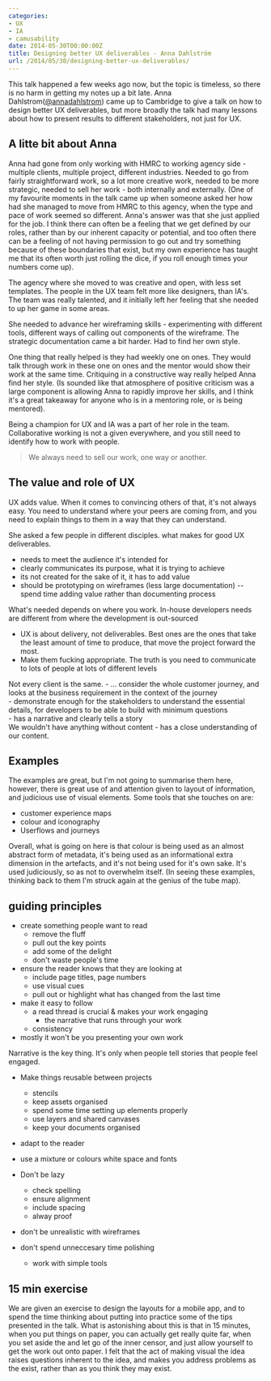 ```yaml
---
categories:
- UX
- IA
- camusability
date: 2014-05-30T00:00:00Z
title: Designing better UX deliverables - Anna Dahlström
url: /2014/05/30/designing-better-ux-deliverables/
---
```


This talk happened a few weeks ago now, but the topic is timeless, so there is no harm in getting my notes up a bit late. Anna Dahlstrom([@annadahlstrom](https://twitter.com/annadahlstrom)) came up to Cambridge to give a talk on how to design better UX deliverables, but more broadly the talk had many lessons about how to present results to different stakeholders, not just for UX. 

## A litte bit about Anna

Anna had gone from only working with HMRC to working agency side - multiple clients, multiple project, different industries. Needed to go from fairly straightforward work, so a lot more creative work, needed to be more strategic, needed to sell her work - both internally and externally. (One of my favourite moments in the talk came up when someone asked her how had she managed to move from HMRC to this agency, when the type and pace of work seemed so different. Anna's answer was that she just applied for the job. I think there can often be a feeling that we get defined by our roles, rather than by our inherent capacity or potential, and too often there can be a feeling of not having permission to go out and try something because of these boundaries that exist, but my own experience has taught me that its often worth just rolling the dice, if you roll enough times your numbers come up). 

The agency where she moved to was creative and open, with less set templates. The people in the UX team felt more like designers, than IA's. The team was really talented, and it initially left her feeling that she needed to up her game in some areas.

She needed to advance her wireframing skills - experimenting with different tools, different ways of calling out components of the wireframe. The strategic documentation came a bit harder. Had to find her own style. 

One thing that really helped is they had weekly one on ones. They would talk through work in these one on ones and the mentor would show their work at the same time. Critiquing in a constructive way really helped Anna find her style. (Is sounded like that atmosphere of positive criticism was a large component is allowing Anna to rapidly improve her skills, and I think it's a great takeaway for anyone who is in a mentoring role, or is being mentored). 

Being a champion for UX and IA was a part of her role in the team. Collaborative working is not a given everywhere, and you still need to identify how to work with people. 

>We always need to sell our work, one way or another. 


## The value and role of UX
UX adds value. When it comes to convincing others of that, it's not always easy. You need to understand where your peers are coming from, and you need to explain things to them in a way that they can understand. 

She asked a few people in different disciples. what makes for good UX deliverables. 

- needs to meet the audience it's intended for  
- clearly communicates its purpose, what it is trying to achieve  
- its not created for the sake of it, it has to add value   
- should be prototyping on wireframes (less large documentation) -- spend time adding value rather than documenting process  

What's needed depends on where you work. In-house developers needs are different from where the development is out-sourced

- UX is about delivery, not deliverables. Best ones are the ones that take the least amount of time to produce, that move the project forward the most.  
- Make them fucking appropriate. The truth is you need to communicate to lots of people at lots of different levels  

Not every client is the same. 
	- ... consider the whole customer journey, and looks at the business requirement in the context of the journey  
	- demonstrate enough for the stakeholders to understand the essential details, for developers to be able to build with minimum questions  
	- has a narrative and clearly tells a story  
We wouldn't have anything without content
	- has a close understanding of our content.  

## Examples
The examples are great, but I'm not going to summarise them here, however, there is great use of and attention given to layout of information, and judicious use of visual elements. Some tools that she touches on are:

- customer experience maps  
- colour and iconography  
- Userflows and journeys  

Overall, what is going on here is that colour is being used as an almost abstract form of metadata, it's being used as an informational extra dimension in the artefacts, and it's not being used for it's own sake. It's used judiciously, so as not to overwhelm itself. (In seeing these examples, thinking back to them I'm struck again at the genius of the tube map). 

## guiding principles
- create something people want to read  
	- remove the fluff  
	- pull out the key points  
	- add some of the delight  
	- don't waste people's time  
- ensure the reader knows that they are looking at  
	- include page titles, page numbers    
	- use visual cues  
	- pull out or highlight what has changed from the last time  
- make it easy to follow  
	- a read thread is crucial & makes your work engaging   
		- the narrative that runs through your work   
	- consistency   
- mostly it won't be you presenting your own work  

Narrative is the key thing. It's only when people tell stories that people feel engaged. 

- Make things reusable between projects  
	- stencils  
	- keep assets organised  
	- spend some time setting up elements properly  
	- use layers and shared canvases  
	- keep your documents organised   
- adapt to the reader  

- use a mixture or colours white space and fonts
- Don't be lazy  
	- check spelling  
	- ensure alignment  
	- include spacing  
	- alway proof  
- don't be unrealistic with wireframes  
- don't spend unneccesary time polishing  
	- work with simple tools   

## 15 min exercise
We are given an exercise to design the layouts for a mobile app, and to spend the time thinking about putting into practice some of the tips presented in the talk. What is astonishing about this is that in 15 minutes, when you put things on paper, you can actually get really quite far, when you set aside the and let go of the inner censor, and just allow yourself to get the work out onto paper. I felt that the act of making visual the idea raises questions inherent to the idea, and makes you address problems as the exist, rather than as you think they may exist. 
		
